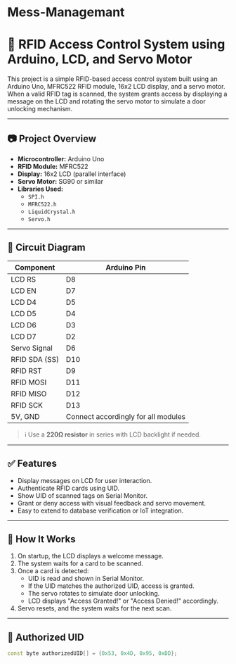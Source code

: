 # Mess-Managemant
 # 🔐 RFID Access Control System using Arduino, LCD, and Servo Motor

This project is a simple RFID-based access control system built using an Arduino Uno, MFRC522 RFID module, 16x2 LCD display, and a servo motor. When a valid RFID tag is scanned, the system grants access by displaying a message on the LCD and rotating the servo motor to simulate a door unlocking mechanism.

---

## 📷 Project Overview

- **Microcontroller:** Arduino Uno
- **RFID Module:** MFRC522
- **Display:** 16x2 LCD (parallel interface)
- **Servo Motor:** SG90 or similar
- **Libraries Used:**
  - `SPI.h`
  - `MFRC522.h`
  - `LiquidCrystal.h`
  - `Servo.h`

---

## 🔌 Circuit Diagram

| Component        | Arduino Pin |
|------------------|-------------|
| LCD RS           | D8          |
| LCD EN           | D7          |
| LCD D4           | D5          |
| LCD D5           | D4          |
| LCD D6           | D3          |
| LCD D7           | D2          |
| Servo Signal     | D6          |
| RFID SDA (SS)    | D10         |
| RFID RST         | D9          |
| RFID MOSI        | D11         |
| RFID MISO        | D12         |
| RFID SCK         | D13         |
| 5V, GND          | Connect accordingly for all modules |

> ℹ️ Use a **220Ω resistor** in series with LCD backlight if needed.

---

## ✅ Features

- Display messages on LCD for user interaction.
- Authenticate RFID cards using UID.
- Show UID of scanned tags on Serial Monitor.
- Grant or deny access with visual feedback and servo movement.
- Easy to extend to database verification or IoT integration.

---

## 📄 How It Works

1. On startup, the LCD displays a welcome message.
2. The system waits for a card to be scanned.
3. Once a card is detected:
   - UID is read and shown in Serial Monitor.
   - If the UID matches the authorized UID, access is granted.
   - The servo rotates to simulate door unlocking.
   - LCD displays "Access Granted!" or "Access Denied!" accordingly.
4. Servo resets, and the system waits for the next scan.

---

## 🧾 Authorized UID

```cpp
const byte authorizedUID[] = {0x53, 0x4D, 0x95, 0xDD};
